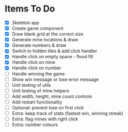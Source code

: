 # Items To Do

- [x] Skeleton app
- [x] Create game component
- [x] Draw blank grid at the correct size
- [x] Generate mine locations & draw
- [x] Generate numbers & draw
- [x] Switch to hidden tiles & add click handler
- [x] Handle click on empty space - flood fill
- [x] Handle click on mine
- [x] Handle click on number
- [ ] Handle winning the game
- [ ] Show win message or lose error message
- [ ] Unit testing of utils
- [ ] Unit testing of mine helpers
- [ ] Add width, height, mine count controls
- [ ] Add restart functionality
- [ ] Optional: prevent lose on first click
- [ ] Extra: keep track of stats (fastest win, winning streak)
- [ ] Extra: flag mines with right click
- [ ] Extra: number colours